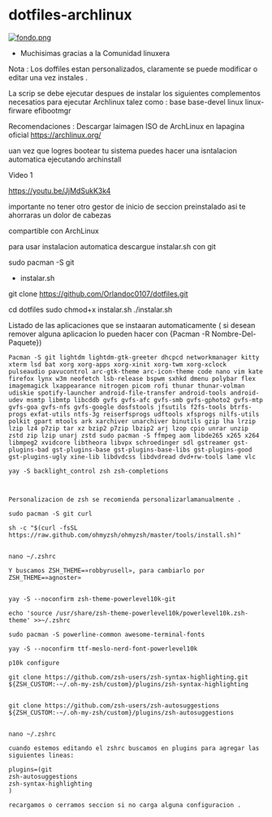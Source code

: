 # dotfiles-archlinux
[![fondo.png](https://i.postimg.cc/3rqbJzr6/fondo.png)](https://postimg.cc/8shbZK6B) 

- Muchisimas gracias a la Comunidad linuxera

Nota : Los doffiles estan personalizados, claramente se puede modificar o editar una vez instales . 

La scrip se debe ejecutar despues de instalar los siguientes complementos necesatios para ejecutar Archlinux
talez como : base base-devel linux linux-firware efibootmgr 

Recomendaciones : Descargar laimagen ISO de ArchLinux en lapagina oficial https://archlinux.org/ 

uan vez que logres bootear tu sistema puedes hacer una isntalacion automatica ejecutando archinstall

Video 1 

https://youtu.be/JjMdSukK3k4


importante no tener otro gestor de inicio de seccion preinstalado asi te ahorraras un dolor de cabezas

compartible con ArchLinux

para usar instalacion automatica descargue instalar.sh con git 

sudo pacman -S git

* instalar.sh 

git clone https://github.com/Orlandoc0107/dotfiles.git

cd dotfiles
sudo chmod+x instalar.sh
./instalar.sh

Listado de las aplicaciones que se instaaran automaticamente ( si desean remover alguna aplicacion lo pueden hacer con {Pacman -R Nombre-Del-Paquete})

```shell
Pacman -S git lightdm lightdm-gtk-greeter dhcpcd networkmanager kitty xterm lsd bat xorg xorg-apps xorg-xinit xorg-twm xorg-xclock pulseaudio pavucontrol arc-gtk-theme arc-icon-theme code nano vim kate firefox lynx w3m neofetch lsb-release bspwm sxhkd dmenu polybar flex imagemagick lxappearance nitrogen picom rofi thunar thunar-volman udiskie spotify-launcher android-file-transfer android-tools android-udev msmtp libmtp libcddb gvfs gvfs-afc gvfs-smb gvfs-gphoto2 gvfs-mtp gvfs-goa gvfs-nfs gvfs-google dosfstools jfsutils f2fs-tools btrfs-progs exfat-utils ntfs-3g reiserfsprogs udftools xfsprogs nilfs-utils polkit gpart mtools ark xarchiver unarchiver binutils gzip lha lrzip lzip lz4 p7zip tar xz bzip2 p7zip lbzip2 arj lzop cpio unrar unzip zstd zip lzip unarj zstd sudo pacman -S ffmpeg aom libde265 x265 x264 libmpeg2 xvidcore libtheora libvpx schroedinger sdl gstreamer gst-plugins-bad gst-plugins-base gst-plugins-base-libs gst-plugins-good gst-plugins-ugly xine-lib libdvdcss libdvdread dvd+rw-tools lame vlc 
```


```shell
yay -S backlight_control zsh zsh-completions



Personalizacion de zsh se recomienda personalizarlamanualmente .

sudo pacman -S git curl

sh -c "$(curl -fsSL https://raw.github.com/ohmyzsh/ohmyzsh/master/tools/install.sh)"


nano ~/.zshrc

Y buscamos ZSH_THEME=»robbyrusell», para cambiarlo por ZSH_THEME=»agnoster»


yay -S --noconfirm zsh-theme-powerlevel10k-git

echo 'source /usr/share/zsh-theme-powerlevel10k/powerlevel10k.zsh-theme' >>~/.zshrc

sudo pacman -S powerline-common awesome-terminal-fonts

yay -S --noconfirm ttf-meslo-nerd-font-powerlevel10k

p10k configure

git clone https://github.com/zsh-users/zsh-syntax-highlighting.git ${ZSH_CUSTOM:-~/.oh-my-zsh/custom}/plugins/zsh-syntax-highlighting


git clone https://github.com/zsh-users/zsh-autosuggestions ${ZSH_CUSTOM:-~/.oh-my-zsh/custom}/plugins/zsh-autosuggestions


nano ~/.zshrc

cuando estemos editando el zshrc buscamos en plugins para agregar las siguientes lineas:

plugins=(git
zsh-autosuggestions
zsh-syntax-highlighting
)

recargamos o cerramos seccion si no carga alguna configuracion .
```
